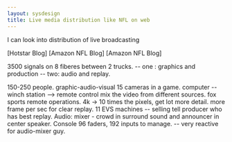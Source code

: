 ```yaml
---
layout: sysdesign
title: Live media distribution like NFL on web
---
```


I can look into distribution of live broadcasting

[Hotstar Blog]
[Amazon NFL Blog]
[Amazon NFL Blog]

3500 signals on 8 fiberes between 2 trucks.
-- one : graphics and production
-- two: audio and replay.

150-250 people.
graphic-audio-visual
15 cameras in a game.
computer -- winch station --> remote control
mix the video from different sources.
fox sports remote operations. 4k -> 10 times the pixels, get lot more detail. more frame per sec for clear replay.
11 EVS machines -- selling tell producer who has best replay. 
Audio: mixer - crowd in surround sound and announcer in center speaker. Console 96 faders, 192 inputs to manage.
-- very reactive for audio-mixer guy.

